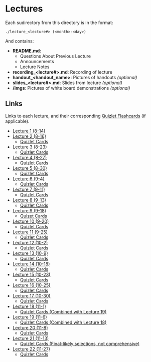 # Lectures 
Each sudirectory from this directory is in the format:

`./lecture_<lecture#> (<month>-<day>)`

And contains:
- **README.md**:
    - Questions About Previous Lecture
    - Announcements
    - Lecture Notes
- **recording_<lecture#>.md**: Recording of lecture
- **handout_<handout_name>**: Pictures of handouts *(optional)*
- **slides_<lecture#>.md**: Slides from lecture *(optional)*
- **/imgs**: Pictures of white board demonstrations *(optional)*

## Links
Links to each lecture, and their corresponding [Quizlet Flashcards](https://quizlet.com/evan_a__bonsignori/folders/operating-systems) (if applicable).
- [Lecture 1 (8-14)](./lecture_1%20(8-14))
- [Lecture 2 (8-16)](./lecture_2%20(8-16))
    - [Quizlet Cards](https://quizlet.com/_53iowl)
- [Lecture 3 (8-23)](./lecture_3%20(8-23))
    - [Quizlet Cards](https://quizlet.com/_547ixj)
- [Lecture 4 (8-27)](./lecture_4%20(8-28))
    - [Quizlet Cards](https://quizlet.com/_5529t5)
- [Lecture 5 (8-30)](./lecture_5%20(8-30))
    - [Quizlet Cards](https://quizlet.com/_5563ph)
- [Lecture 6 (9-4)](./lecture_6%20(9-4)) 
    - [Quizlet Cards](https://quizlet.com/_55tigk)
- [Lecture 7 (9-11)](./lecture_7%20(9-11))
    - [Quizlet Cards](https://quizlet.com/_5aqlvn)
- [Lecture 8 (9-13)](./lecture_8%20(9-13))
    - [Quizlet Cards](https://quizlet.com/_5b3o91)
- [Lecture 9 (9-18)](./lecture_9%20(9-18))
    - [Quizet Cards](https://quizlet.com/_5bantr)
- [Lecture 10 (9-20)](./lecture_10%20(9-20))
    - [Quizlet Cards](https://quizlet.com/_5bb17d)
- [Lecture 11 (9-25)](./lecture_11%20(9-25))
    - [Quizlet Cards](https://quizlet.com/_5be3mx)
- [Lecture 12 (10-2)](./lecture_12%20(10-2))
    - [Quizlet Cards](https://quizlet.com/_5cmk4i)
- [Lecture 13 (10-9)](./lecture_13%20(10-9))
    - [Quizlet Cards](https://quizlet.com/_5m7lb5)
- [Lecture 14 (10-18)](./lecture_14%20(10-18))
    - [Quizlet Cards](https://quizlet.com/_5ml25r)
- [Lecture 15 (10-23)](./lecture_15%20(10-23))
    - [Quizlet Cards](https://quizlet.com/_5ml4i0)
- [Lecture 16 (10-25)](./lecture_16%20(10-25))
    - [Quizlet Cards](https://quizlet.com/_5ml5v1)
- [Lecture 17 (10-30)](./lecture_17%20(10-30))
    - [Quizlet Cards](https://quizlet.com/_5mqurc)
- [Lecture 18 (11-1)](./lecture_18%20(11-1))
    - [Quizlet Cards (Combined with Lecture 19)](https://quizlet.com/_5mr3vc)
- [Lecture 19 (11-6)](./lecture_19%20(11-6))
    - [Quizlet Cards (Combined with Lecture 18)](https://quizlet.com/_5mr3vc)
- [Lecture 20 (11-8)](./lecture_20%20(11-8))
    - [Quizlet Cards](https://quizlet.com/_5mu2j1)
- [Lecture 21 (11-13)](./lecture_21%20(11-13))
    - [Quizlet Cards (Final-likely selections, not comprehensive)](https://quizlet.com/_5qf786)
- [Lecture 22 (11-27)](./lecture_22%20(11-27))
    - [Quizlet Cards](https://quizlet.com/_5qga5o)